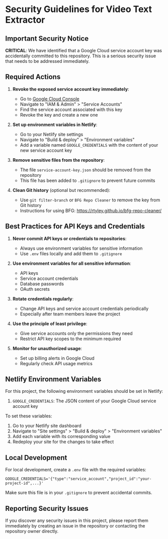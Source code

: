 # Security Guidelines for Video Text Extractor

## Important Security Notice

**CRITICAL**: We have identified that a Google Cloud service account key was accidentally committed to this repository. This is a serious security issue that needs to be addressed immediately.

## Required Actions

1. **Revoke the exposed service account key immediately**:
   - Go to [Google Cloud Console](https://console.cloud.google.com/)
   - Navigate to "IAM & Admin" > "Service Accounts"
   - Find the service account associated with this key
   - Revoke the key and create a new one

2. **Set up environment variables in Netlify**:
   - Go to your Netlify site settings
   - Navigate to "Build & deploy" > "Environment variables"
   - Add a variable named `GOOGLE_CREDENTIALS` with the content of your new service account key

3. **Remove sensitive files from the repository**:
   - The file `service-account-key.json` should be removed from the repository
   - This file has been added to `.gitignore` to prevent future commits

4. **Clean Git history** (optional but recommended):
   - Use `git filter-branch` or `BFG Repo Cleaner` to remove the key from Git history
   - Instructions for using BFG: https://rtyley.github.io/bfg-repo-cleaner/

## Best Practices for API Keys and Credentials

1. **Never commit API keys or credentials to repositories**:
   - Always use environment variables for sensitive information
   - Use `.env` files locally and add them to `.gitignore`

2. **Use environment variables for all sensitive information**:
   - API keys
   - Service account credentials
   - Database passwords
   - OAuth secrets

3. **Rotate credentials regularly**:
   - Change API keys and service account credentials periodically
   - Especially after team members leave the project

4. **Use the principle of least privilege**:
   - Give service accounts only the permissions they need
   - Restrict API key scopes to the minimum required

5. **Monitor for unauthorized usage**:
   - Set up billing alerts in Google Cloud
   - Regularly check API usage metrics

## Netlify Environment Variables

For this project, the following environment variables should be set in Netlify:

1. `GOOGLE_CREDENTIALS`: The JSON content of your Google Cloud service account key

To set these variables:
1. Go to your Netlify site dashboard
2. Navigate to "Site settings" > "Build & deploy" > "Environment variables"
3. Add each variable with its corresponding value
4. Redeploy your site for the changes to take effect

## Local Development

For local development, create a `.env` file with the required variables:

```
GOOGLE_CREDENTIALS='{"type":"service_account","project_id":"your-project-id",...}'
```

Make sure this file is in your `.gitignore` to prevent accidental commits.

## Reporting Security Issues

If you discover any security issues in this project, please report them immediately by creating an issue in the repository or contacting the repository owner directly.
